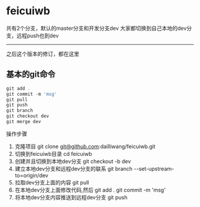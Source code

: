 # feicuiwb
>
共有2个分支，默认的master分支和开发分支dev
大家都切换到自己本地的dev分支，远程push也到dev

---------------------------------------
之后这个版本的修订，都在这里

## 基本的git命令
``` javascript
git add .
git commit -m 'msg'
git pull
git push
git branch
git checkout dev
git merge dev
```

操作步骤
1. 克隆项目  git clone git@github.com:dailliwang/feicuiwb.git
2. 切换到feicuiwb目录    cd feicuiwb
3. 创建并且切换到本地dev分支   git checkout -b dev
4. 建立本地dev分支和远程dev分支的联系  git branch --set-upstream-to=origin/dev
5. 拉取dev分支上面的内容   git pull
6. 在本地dev分支上面修改代码,然后   git add .   git commit -m 'msg'
7. 将本地dev分支内容推送到远程dev分支  git push
